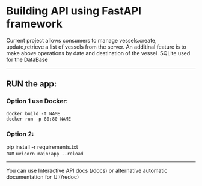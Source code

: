
# Building API using FastAPI framework
Current project allows consumers to manage vessels:create, update,retrieve a list of vessels from the server.
An additinal feature is to make above operations by date and destination of the vessel. 
SQLite used for the DataBase 

-----

## RUN the app: </br>
###  Option 1 use Docker:
```docker build -t NAME .``` </br>
```docker run -p 80:80 NAME ```</br>


### Option 2:
pip install -r requirements.txt </br>
 run ``` uvicorn main:app --reload ```

----

You can use Interactive API docs (/docs) or alternative automatic documentation for UI(/redoc)
